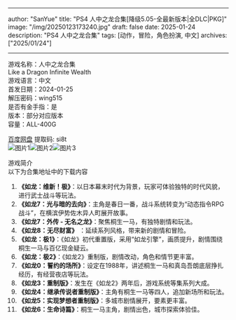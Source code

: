 
---
author: "SanYue"
title: "PS4 人中之龙合集[降级5.05-全最新版本|全DLC|PKG]"
image: "/img/20250123173240.jpg"
draft: false
date: 2025-01-24
description: "PS4 人中之龙合集"
tags: [动作，冒险，角色扮演, 中文]
archives: ["2025/01/24"]

---

游戏名称：人中之龙合集   
Like a Dragon Infinite Wealth    
游戏语言：中文  
首发日期：2024-01-25  
解压密码：wing515  
是否有金手指：是  
版本：部分对应版本   
容量：ALL-400G

[百度网盘](https://pan.baidu.com/s/1FTPHuJK_6EnqAEAmpdknnA) 提取码: si8t  
![图片1](/img/d6c159.jpg)![图片2](/img/2a8b08.jpg)![图片3](/img/70dec4.jpg)  

游戏简介  
以下为合集地址中的下载内容

1. **《如龙：维新！极》**：以日本幕末时代为背景，玩家可体验独特的时代风貌，进行武士战斗等玩法。
2. **《如龙7：光与暗的去向》**：主角是春日一番，战斗系统转变为“动态指令RPG战斗”，在横滨伊势佐木异人町展开故事。
3. **《如龙7：外传 - 无名之龙》**：聚焦桐生一马，有独特剧情和玩法。
4. **《如龙8：无尽财富》** ：延续系列风格，带来新的剧情和冒险。
5. **《如龙：极1》**：《如龙》初代重置版，采用“如龙引擎”，画质提升，剧情围绕桐生一马与百亿现金疑云。
6. **《如龙：极2》**：《如龙2》重制版，剧情改动，角色和情节更丰富。
7. **《如龙0：誓约的场所》**：设定在1988年，讲述桐生一马和真岛吾朗底层挣扎经历，有经营夜店等玩法。
8. **《如龙3：重制版》**：发生在《如龙2》两年后，游戏系统等集系列大成。
9. **《如龙4：继承传说者重制版》**：主角有桐生一马等四人，追加新场所和玩法。
10. **《如龙5：实现梦想者重制版》**：多城市剧情展开，要素更丰富。
11. **《如龙6：生命诗篇》**：桐生一马主角，剧情出色，城市探索体验佳。 
